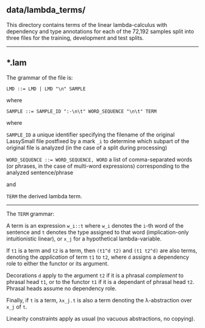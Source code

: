 ## data/lambda_terms/

This directory contains terms of the linear lambda-calculus with dependency and type annotations for each of the
72,192 samples split into three files for the training, development and test splits.

---  

## *.lam
The grammar of the file is:

 `LMD ::= LMD | LMD "\n" SAMPLE`
 
 where 
 
 `SAMPLE ::= SAMPLE_ID ":-\n\t" WORD_SEQUENCE "\n\t" TERM`
 
 where 
 
 `SAMPLE_ID` a unique identifier specifying the filename of the original LassySmall file postfixed by a mark `_i` to 
 determine which subpart of the original file is analyzed (in the case of a split during processing)
 
 `WORD_SEQUENCE ::= WORD_SEQUENCE, WORD` a list of comma-separated words (or phrases, in the case of multi-word 
 expressions) corresponding to the analyzed sentence/phrase
 
 and
 
 `TERM` the derived lambda term.

 ---
 
 The `TERM` grammar:
 
 A term is an expression `w_i::t` where `w_i` denotes the `i`-th word of the sentence and `t` denotes the type assigned 
 to that word (implication-only intuitionistic linear), or `x_j` for a hypothetical lambda-variable.
 
 If `t1` is a term and `t2` is a term, then `(t1^d t2)` and `(t1 t2^d)` are also terms, denoting the _application_ of
 term `t1` to `t2`, where `d` assigns a dependency role to either the functor or its argument.

 Decorations `d` apply to the argument `t2` if it is a phrasal _complement_ to phrasal head `t1`,
 or to the functor `t1` if it is a dependant of phrasal head `t2`.
 Phrasal heads assume no dependency role.
 
 Finally, if `t` is a term, `λx_j.t` is also a term denoting the λ-abstraction over `x_j` of `t`.
 
 Linearity constraints apply as usual (no vacuous abstractions, no copying). 
 
 
